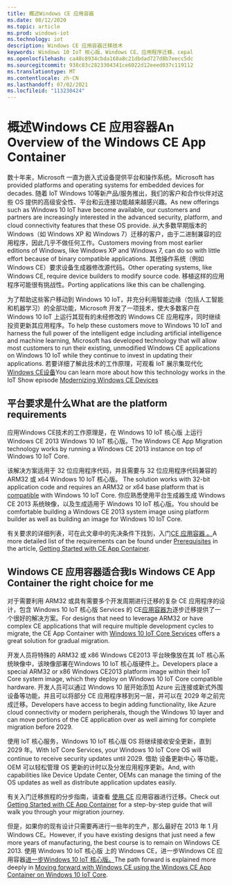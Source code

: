 ```yaml
---
title: 概述Windows CE 应用容器
ms.date: 08/12/2020
ms.topic: article
ms.prod: windows-iot
ms.technology: iot
description: Windows CE 应用容器迁移技术
keywords: Windows 10 IoT 核心版、Windows CE、应用程序迁移、cepal
ms.openlocfilehash: ca48c8934cbda168a8c21dbdad727d8b7eecc5dc
ms.sourcegitcommit: 938c83c2823304341ce6022d12eeed037c119112
ms.translationtype: MT
ms.contentlocale: zh-CN
ms.lasthandoff: 07/02/2021
ms.locfileid: "113230424"
---
```

# <a name="an-overview-of-the-windows-ce-app-container"></a><span data-ttu-id="88304-104">概述Windows CE 应用容器</span><span class="sxs-lookup"><span data-stu-id="88304-104">An Overview of the Windows CE App Container</span></span>

<span data-ttu-id="88304-105">数十年来，Microsoft 一直为嵌入式设备提供平台和操作系统。</span><span class="sxs-lookup"><span data-stu-id="88304-105">Microsoft has provided platforms and operating systems for embedded devices for decades.</span></span> <span data-ttu-id="88304-106">随着 IoT Windows 10等新产品/服务推出，我们的客户和合作伙伴对这些 OS 提供的高级安全性、平台和云连接功能越来越感兴趣。</span><span class="sxs-lookup"><span data-stu-id="88304-106">As new offerings such as Windows 10 IoT have become available, our customers and partners are increasingly interested in the advanced security, platform, and cloud connectivity features that these OS provide.</span></span> <span data-ttu-id="88304-107">从大多数早期版本的 Windows（如 Windows XP 和 Windows 7）迁移的客户，由于二进制兼容的应用程序，因此几乎不做任何工作。</span><span class="sxs-lookup"><span data-stu-id="88304-107">Customers moving from most earlier editions of Windows, like Windows XP and Windows 7, can do so with little effort because of binary compatible applications.</span></span> <span data-ttu-id="88304-108">其他操作系统（例如 Windows CE）要求设备生成器修改源代码。</span><span class="sxs-lookup"><span data-stu-id="88304-108">Other operating systems, like Windows CE, require device builders to modify source code.</span></span> <span data-ttu-id="88304-109">移植这样的应用程序可能很有挑战性。</span><span class="sxs-lookup"><span data-stu-id="88304-109">Porting applications like this can be challenging.</span></span>

<span data-ttu-id="88304-110">为了帮助这些客户移动到 Windows 10 IoT，并充分利用智能边缘（包括人工智能和机器学习）的全部功能，Microsoft 开发了一项技术，使大多数客户在 Windows 10 IoT 上运行其现有的未经修改的 Windows CE 应用程序，同时继续投资更新其应用程序。</span><span class="sxs-lookup"><span data-stu-id="88304-110">To help these customers move to Windows 10 IoT and harness the full power of the intelligent edge including artificial intelligence and machine learning, Microsoft has developed technology that will allow most customers to run their existing, unmodified Windows CE applications on Windows 10 IoT while they continue to invest in updating their applications.</span></span> <span data-ttu-id="88304-111">若要详细了解此技术的工作原理，可观看 IoT 展示集现代化[Windows CE设备](https://channel9.msdn.com/Shows/Internet-of-Things-Show/Modernizing-Windows-CE-Devices)</span><span class="sxs-lookup"><span data-stu-id="88304-111">You can learn more about how this technology works in the IoT Show episode [Modernizing Windows CE Devices](https://channel9.msdn.com/Shows/Internet-of-Things-Show/Modernizing-Windows-CE-Devices)</span></span>

## <a name="what-are-the-platform-requirements"></a><span data-ttu-id="88304-112">平台要求是什么</span><span class="sxs-lookup"><span data-stu-id="88304-112">What are the platform requirements</span></span>

<span data-ttu-id="88304-113">应用Windows CE技术的工作原理是，在 Windows 10 IoT 核心版 上运行 Windows CE 2013 Windows 10 IoT 核心版。</span><span class="sxs-lookup"><span data-stu-id="88304-113">The Windows CE App Migration technology works by running a Windows CE 2013 instance on top of Windows 10 IoT Core.</span></span>

<span data-ttu-id="88304-114">该解决方案适用于 32 位应用程序代码，并且需要与 32 位应用程序代码兼容的 ARM32 或 x64 Windows 10 IoT 核心版。 [](https://docs.microsoft.com/windows/iot-core/learn-about-hardware/socsandcustomboards)</span><span class="sxs-lookup"><span data-stu-id="88304-114">The solution works with 32-bit application code and requires an ARM32 or x64 base platform that is [compatible](https://docs.microsoft.com/windows/iot-core/learn-about-hardware/socsandcustomboards) with Windows 10 IoT Core.</span></span>
<span data-ttu-id="88304-115">你应熟悉使用平台生成器生成 Windows CE 2013 系统映像，以及生成适用于 Windows 10 IoT 核心版。</span><span class="sxs-lookup"><span data-stu-id="88304-115">You should be comfortable building a Windows CE 2013 system image using platform builder as well as building an image for Windows 10 IoT Core.</span></span>

<span data-ttu-id="88304-116">有关要求的详细列表，可在此文章中的先决条件下找到[](https://docs.microsoft.com/windows/iot-core/windows-ce-app-container-getting-started#prerequisites)，入门[CE 应用容器 。](https://docs.microsoft.com/windows/iot-core/windows-ce-app-container-getting-started)</span><span class="sxs-lookup"><span data-stu-id="88304-116">A more detailed list of the requirements can be found under [Prerequisites](https://docs.microsoft.com/windows/iot-core/windows-ce-app-container-getting-started#prerequisites) in the article, [Getting Started with CE App Container](https://docs.microsoft.com/windows/iot-core/windows-ce-app-container-getting-started).</span></span>

## <a name="is-windows-ce-app-container-the-right-choice-for-me"></a><span data-ttu-id="88304-117">Windows CE 应用容器适合我</span><span class="sxs-lookup"><span data-stu-id="88304-117">Is Windows CE App Container the right choice for me</span></span>

<span data-ttu-id="88304-118">对于需要利用 ARM32 或具有需要多个开发周期进行迁移的复杂 CE 应用程序的设计，包含 Windows 10 IoT 核心版 Services 的 CE[应用容器为](https://docs.microsoft.com/windows-hardware/manufacture/iot/iotcoreservicesoverview)逐步迁移提供了一个很好的解决方案。</span><span class="sxs-lookup"><span data-stu-id="88304-118">For designs that need to leverage ARM32 or have complex CE applications that will require multiple development cycles to migrate, the CE App Container with [Windows 10 IoT Core Services](https://docs.microsoft.com/windows-hardware/manufacture/iot/iotcoreservicesoverview) offers a great solution for gradual migration.</span></span>

<span data-ttu-id="88304-119">开发人员将特殊的 ARM32 或 x86 Windows CE2013 平台映像放在其 IoT 核心系统映像中，该映像部署在Windows 10 IoT 核心版硬件上。</span><span class="sxs-lookup"><span data-stu-id="88304-119">Developers place a special ARM32 or x86 Windows CE2013 platform image within their IoT Core system image, which they deploy on Windows 10 IoT Core compatible hardware.</span></span> <span data-ttu-id="88304-120">开发人员可以通过 Windows 10 层开始添加 Azure 云连接或新式外围设备等功能，并且可以将部分 CE 应用程序移到另一层，并可以在 2029 年之前完成迁移。</span><span class="sxs-lookup"><span data-stu-id="88304-120">Developers have access to begin adding functionality, like Azure cloud connectivity or modern peripherals, though the Windows 10 layer and can move portions of the CE application over as well aiming for complete migration before 2029.</span></span>

<span data-ttu-id="88304-121">使用 IoT 核心服务，Windows 10 IoT 核心版 OS 将继续接收安全更新，直到 2029 年。</span><span class="sxs-lookup"><span data-stu-id="88304-121">With IoT Core Services, your Windows 10 IoT Core OS will continue to receive security updates until 2029.</span></span> <span data-ttu-id="88304-122">借助 设备更新中心 等功能，OEM 可以轻松管理 OS 更新的计时以及分发应用程序更新。</span><span class="sxs-lookup"><span data-stu-id="88304-122">And, with capabilities like Device Update Center, OEMs can manage the timing of the OS updates as well as distribute application updates easily.</span></span>

<span data-ttu-id="88304-123">有关入门迁移旅程的分步指南，请查看 [使用 CE](https://docs.microsoft.com/windows/iot-core/windows-ce-app-container-getting-started) 应用容器进行迁移。</span><span class="sxs-lookup"><span data-stu-id="88304-123">Check out [Getting Started with CE App Container](https://docs.microsoft.com/windows/iot-core/windows-ce-app-container-getting-started) for a step-by-step guide that will walk you through your migration journey.</span></span>

<span data-ttu-id="88304-124">但是，如果你的现有设计只需要再进行一些年的生产，那么最好在 2013 年 1 月Windows CE。</span><span class="sxs-lookup"><span data-stu-id="88304-124">However, if you have existing designs that just need a few more years of manufacturing, the best course is to remain on Windows CE 2013.</span></span> <span data-ttu-id="88304-125">使用 Windows 10 IoT 核心版 上的 Windows CE，进一步Windows CE 应用容器[进一步Windows 10 IoT 核心版。](https://techcommunity.microsoft.com/t5/internet-of-things/moving-forward-with-windows-ce-using-the-windows-ce-app/ba-p/1582360)</span><span class="sxs-lookup"><span data-stu-id="88304-125">The path forward is explained more deeply in [Moving forward with Windows CE using the Windows CE App Container on Windows 10 IoT Core](https://techcommunity.microsoft.com/t5/internet-of-things/moving-forward-with-windows-ce-using-the-windows-ce-app/ba-p/1582360).</span></span>
